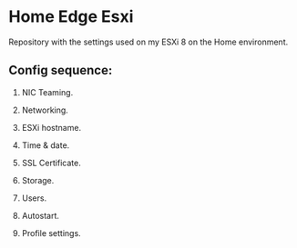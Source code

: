 # Home Edge Esxi
Repository with the settings used on my ESXi 8 on the Home environment.

## Config sequence:
1. NIC Teaming.

1. Networking.

1. ESXi hostname.

1. Time & date.

1. SSL Certificate.

1. Storage.

1. Users.

1. Autostart.

1. Profile settings.
